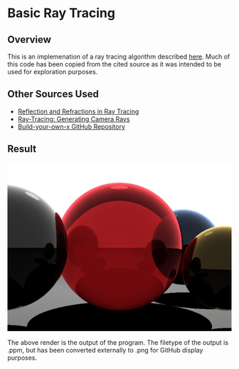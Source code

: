 # Basic Ray Tracing

## Overview 
This is an implemenation of a ray tracing algorithm described [here](https://www.scratchapixel.com/lessons/3d-basic-rendering/introduction-to-ray-tracing "Introduction to Ray Tracing").  Much of this code has been copied from the cited source as it was intended to
be used for exploration purposes.

## Other Sources Used
* [Reflection and Refractions in Ray Tracing](https://graphics.stanford.edu/courses/cs148-10-summer/docs/2006--degreve--reflection_refraction.pdf)
* [Ray-Tracing: Generating Camera Rays](https://www.scratchapixel.com/lessons/3d-basic-rendering/ray-tracing-generating-camera-rays/generating-camera-rays)
* [Build-your-own-x GitHub Repository](https://github.com/danistefanovic/build-your-own-x)

## Result

<p align="center">
  <img src="renders/sphereRender.png">
  <br/>
</p>

The above render is the output of the program.  The filetype of the output is .ppm, but has been converted externally to .png for GitHub display purposes.



